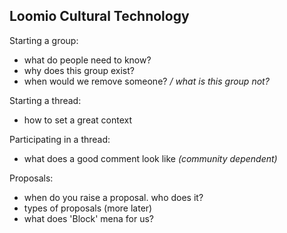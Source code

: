 Loomio Cultural Technology
--------------------------

Starting a group:
  - what do people need to know?
  - why does this group exist?
  - when would we remove someone? */ what is this group not?*

Starting a thread: 
  - how to set a great context

Participating in a thread:
  - what does a good comment look like *(community dependent)*

Proposals: 
  - when do you raise a proposal. who does it?
  - types of proposals (more later)
  - what does 'Block' mena for us?
